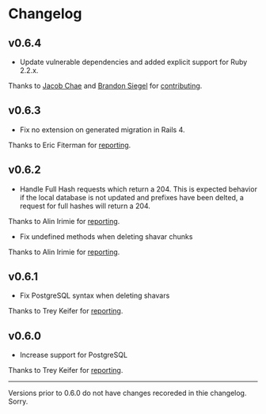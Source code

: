 # Changelog

## v0.6.4

  * Update vulnerable dependencies and added explicit support for Ruby 2.2.x.

  Thanks to [Jacob Chae](https://github.com/jbcden) and [Brandon
  Siegel](https://github.com/bsiegel) for
  [contributing](https://github.com/mobiledefense/google_safe_browsing/pull/22).

## v0.6.3

  * Fix no extension on generated migration in Rails 4.

  Thanks to Eric Fiterman for
  [reporting](https://github.com/mobiledefense/google_safe_browsing/issues/18).

## v0.6.2

  * Handle Full Hash requests which return a 204.  This is expected behavior if
  the local database is not updated and prefixes have been delted, a request
  for full hashes will return a 204.

  Thanks to Alin Irimie for
  [reporting](https://github.com/mobiledefense/google_safe_browsing/issues/16).

  * Fix undefined methods when deleting shavar chunks

  Thanks to Alin Irimie for
  [reporting](https://github.com/mobiledefense/google_safe_browsing/issues/15).

## v0.6.1

  * Fix PostgreSQL syntax when deleting shavars

  Thanks to Trey Keifer for
  [reporting](https://github.com/mobiledefense/google_safe_browsing/issues/10).

## v0.6.0

  * Increase support for PostgreSQL

  Thanks to Trey Keifer for
  [reporting](https://github.com/mobiledefense/google_safe_browsing/issues/9).

--------------

Versions prior to 0.6.0 do not have changes recoreded in thie changelog. Sorry.
